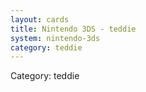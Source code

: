 ```yaml
---
layout: cards
title: Nintendo 3DS - teddie
system: nintendo-3ds
category: teddie
---
```

<div class="alert alert-secondary mb-4"><span class="i18n innerHTML-category">Category: </span><span class="i18n innerHTML-cat-teddie">teddie</span></div>
